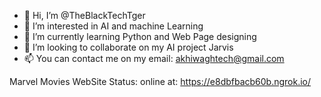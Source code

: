 - 👋 Hi, I’m @TheBlackTechTger
- 👀 I’m interested in AI and machine Learning
- 🌱 I’m currently learning Python and Web Page designing
- 💞️ I’m looking to collaborate on my AI project Jarvis
- 📫 You can contact me on my email: akhiwaghtech@gmail.com

Marvel Movies WebSite Status: online at: https://e8dbfbacb60b.ngrok.io/
<!---
TheBlackTechTger/TheBlackTechTger is a ✨ special ✨ repository because its `README.md` (this file) appears on your GitHub profile.
You can click the Preview link to take a look at your changes.
--->
